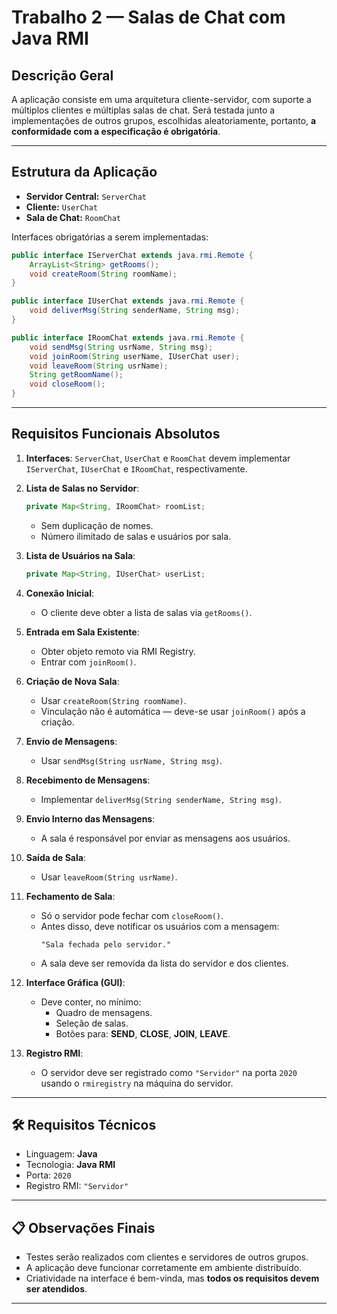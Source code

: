 
# Trabalho 2 — Salas de Chat com Java RMI

## Descrição Geral

A aplicação consiste em uma arquitetura cliente-servidor, com suporte a múltiplos clientes e múltiplas salas de chat. Será testada junto a implementações de outros grupos, escolhidas aleatoriamente, portanto, **a conformidade com a especificação é obrigatória**.

---

## Estrutura da Aplicação

- **Servidor Central:** `ServerChat`
- **Cliente:** `UserChat`
- **Sala de Chat:** `RoomChat`

Interfaces obrigatórias a serem implementadas:

```java
public interface IServerChat extends java.rmi.Remote {
    ArrayList<String> getRooms();
    void createRoom(String roomName);
}

public interface IUserChat extends java.rmi.Remote {
    void deliverMsg(String senderName, String msg);
}

public interface IRoomChat extends java.rmi.Remote {
    void sendMsg(String usrName, String msg);
    void joinRoom(String userName, IUserChat user);
    void leaveRoom(String usrName);
    String getRoomName();
    void closeRoom();
}
```

---

## Requisitos Funcionais Absolutos

1. **Interfaces**: `ServerChat`, `UserChat` e `RoomChat` devem implementar `IServerChat`, `IUserChat` e `IRoomChat`, respectivamente.

2. **Lista de Salas no Servidor**:
   ```java
   private Map<String, IRoomChat> roomList;
   ```
   - Sem duplicação de nomes.
   - Número ilimitado de salas e usuários por sala.

3. **Lista de Usuários na Sala**:
   ```java
   private Map<String, IUserChat> userList;
   ```

4. **Conexão Inicial**:
   - O cliente deve obter a lista de salas via `getRooms()`.

5. **Entrada em Sala Existente**:
   - Obter objeto remoto via RMI Registry.
   - Entrar com `joinRoom()`.

6. **Criação de Nova Sala**:
   - Usar `createRoom(String roomName)`.
   - Vinculação não é automática — deve-se usar `joinRoom()` após a criação.

7. **Envio de Mensagens**:
   - Usar `sendMsg(String usrName, String msg)`.

8. **Recebimento de Mensagens**:
   - Implementar `deliverMsg(String senderName, String msg)`.

9. **Envio Interno das Mensagens**:
   - A sala é responsável por enviar as mensagens aos usuários.

10. **Saída de Sala**:
    - Usar `leaveRoom(String usrName)`.

11. **Fechamento de Sala**:
    - Só o servidor pode fechar com `closeRoom()`.
    - Antes disso, deve notificar os usuários com a mensagem:
      ```
      "Sala fechada pelo servidor."
      ```
    - A sala deve ser removida da lista do servidor e dos clientes.

12. **Interface Gráfica (GUI)**:
    - Deve conter, no mínimo:
      - Quadro de mensagens.
      - Seleção de salas.
      - Botões para: **SEND**, **CLOSE**, **JOIN**, **LEAVE**.

13. **Registro RMI**:
    - O servidor deve ser registrado como `"Servidor"` na porta `2020` usando o `rmiregistry` na máquina do servidor.

---

## 🛠️ Requisitos Técnicos

- Linguagem: **Java**
- Tecnologia: **Java RMI**
- Porta: `2020`
- Registro RMI: `"Servidor"`

---

## 📋 Observações Finais

- Testes serão realizados com clientes e servidores de outros grupos.
- A aplicação deve funcionar corretamente em ambiente distribuído.
- Criatividade na interface é bem-vinda, mas **todos os requisitos devem ser atendidos**.

---


